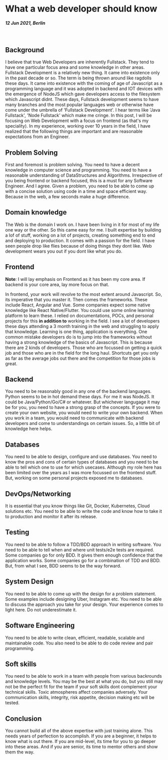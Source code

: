 # What a web developer should know

#### *12 Jun 2021, Berlin*

&nbsp;

## Background

I believe that true Web Developers are inherently Fullstack. They tend to have one particular focus area and some knowledge in other areas. Fullstack Development is a relatively new thing. It came into existence only in the past decade or so. The term is being thrown around like ragdolls these days. It came into existence with the coming of age of Javascript as a programming language and it was adopted in backend and IOT devices with the emergence of NodeJS which gave developers access to the filesystem which Javascript didnt. These days, Fullstack development seems to have many branches and the most popular languages web or otherwise have come under the umbrella of 'Fullstack Development'. I hear terms like 'Java Fullstack', 'Node Fullstack' which make me cringe. In this post, I will be focusing on Web Development with a focus on frontend (as that's my speciality). In my experience, working over 10 years in the field, I have realized that the following things are important and are reasonable expectations from an Engineer.

## Problem Solving

First and foremost is problem solving. You need to have a decent knowledge in computer science and programming. You need to have a reasonable understanding of DataStructures and Algorithms. Irrespective of you being frontend or backend focused, this is a must for any Software Engineer. And I agree. Given a problem, you need to be able to come up with a concise solution using code in a time and space efficient way. Because in the web, a few seconds make a huge difference.

## Domain knowledge

The Web is the domain I work on. I have been living in it for most of my life one way or the other. So this came easy for me. I built expertise by building a lof of stuff, working on a lot of projects, creating something end to end and deploying to production. It comes with a passion for the field. I have seen people drop like flies because of doing things they dont like. Web development wears you out if you dont like what you do.

## Frontend

**Note**: I will lay emphasis on Frontend as it has been my core area. If backend is your core area, lay more focus on that.

In frontend, your work will revolve to the most extent around Javascript. So, its imperative that you master it. Then comes the frameworks. These include React, Angular and Vue. Some companies expect some native knowledge like React Native/Flutter. You could use some online learning platform to learn these. I relied on documentations, POCs, and personal projects for this **in addition to** working in the field. I see a lot of developers these days attending a 3 month training in the web and struggling to apply that knowledge. Learning is one thing, application is everything. One common mistake developers do is to jump into the frameworks without having a strong knowledge of the basics of Javascript. This is because there are 2 kinds of developers. Those who are focussed on getting a quick job and those who are in the field for the long haul. Shortcuts get you only as far as the average jobs out there and the competition for those jobs is great.

## Backend

You need to be reasonably good in any one of the backend languages. Python seems to be in hot demand these days. For me it was NodeJS. It could be Java/Python/Go/C# or whatever. But whichever langugage it may be for you, you need to have a strong grasp of the concepts. If you were to create your own website, you would need to write your own backend. When you work in a team, you would need to communicate with backend developers and come to understandings on certain issues. So, a little bit of knowledge here helps.

## Databases

You need to be able to design, configure and use databases. You need to know the pros and cons of certain types of databases and you need to be able to tell which one to use for which usecases. Although my role here has been limited over the years as I was more focussed on the frontend stuff. But, working on some personal projects exposed me to databases.

## DevOps/Networking

It is essential that you know things like Git, Docker, Kubernetes, Cloud solutions etc. You need to be able to write the code and know how to take it to production and monitor it after its release.

## Testing

You need to be able to follow a TDD/BDD approach in writing software. You need to be able to tell when and where unit tests/e2e tests are required. Some companies go for only BDD. It gives them enough confidence that the application works. Some companies go for a combination of TDD and BDD. But, from what I see, BDD seems to be the way forward.

## System Design

You need to be able to come up with the design for a problem statement. Some examples include designing Uber, Instagram etc. You need to be able to discuss the approach you take for your design. Your experience comes to light here. Do not underestimate it.

## Software Engineering

You need to be able to write clean, efficient, readable, scalable and maintainable code. You also need to be able to do code review and pair programming.

## Soft skills

You need to be able to work in a team with people from various backrounds and knowledge levels. You may be the best at what you do, but you still may not be the perfect fit for the team if your soft skills dont complement your technical skills. Toxic atmospheres affect companies adversely. Your communication skills, integrity, risk appetite, decision making etc will be tested.

## Conclusion

You cannot build all of the above expertise with just training alone. This needs years of perfection to accomplish. If you are a beginner, it helps to know what is out there. If you are mid-level, its time for you to go deeper into these areas. And if you are senior, its time to mentor others and show them the way.

&nbsp;
